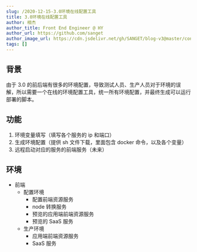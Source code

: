 ```yaml
---
slug: /2020-12-15-3.0环境在线配置工具
title: 3.0环境在线配置工具
author: 相杰
author_title: Front End Engineer @ HY
author_url: https://github.com/sanget
author_image_url: https://cdn.jsdelivr.net/gh/SANGET/blog-v3@master/content/assets/images/me/9.jpg
tags: []
---
```


## 背景

由于 3.0 的前后端有很多的环境配置，导致测试人员、生产人员对于环境的误解，所以需要一个在线的环境配置工具，统一所有环境配置，并最终生成可以运行部署的脚本。

## 功能

1. 环境变量填写（填写各个服务的 ip 和端口）
2. 生成环境配置（提供 sh 文件下载，里面包含 docker 命令，以及各个变量）
3. 远程启动对应的服务的前端服务（未来）

## 环境

- 前端
  - 配置环境
    - 配置前端资源服务
    - node 转换服务
    - 预览的应用端前端资源服务
    - 预览的 SaaS 服务
  - 生产环境
    - 应用端前端资源服务
    - SaaS 服务
